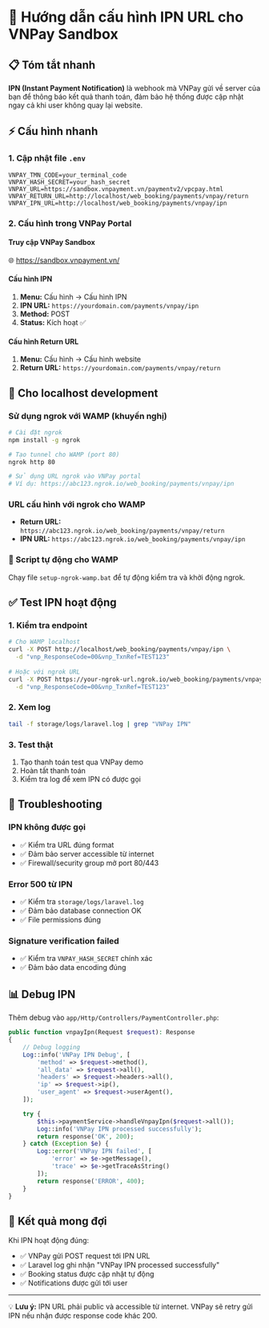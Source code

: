 # 🔔 Hướng dẫn cấu hình IPN URL cho VNPay Sandbox

## 📋 Tóm tắt nhanh

**IPN (Instant Payment Notification)** là webhook mà VNPay gửi về server của bạn để thông báo kết quả thanh toán, đảm bảo hệ thống được cập nhật ngay cả khi user không quay lại website.

## ⚡ Cấu hình nhanh

### 1. Cập nhật file `.env`
```env
VNPAY_TMN_CODE=your_terminal_code
VNPAY_HASH_SECRET=your_hash_secret
VNPAY_URL=https://sandbox.vnpayment.vn/paymentv2/vpcpay.html
VNPAY_RETURN_URL=http://localhost/web_booking/payments/vnpay/return
VNPAY_IPN_URL=http://localhost/web_booking/payments/vnpay/ipn
```

### 2. Cấu hình trong VNPay Portal

#### Truy cập VNPay Sandbox
🌐 https://sandbox.vnpayment.vn/

#### Cấu hình IPN
1. **Menu:** Cấu hình → Cấu hình IPN
2. **IPN URL:** `https://yourdomain.com/payments/vnpay/ipn`
3. **Method:** POST
4. **Status:** Kích hoạt ✅

#### Cấu hình Return URL  
1. **Menu:** Cấu hình → Cấu hình website
2. **Return URL:** `https://yourdomain.com/payments/vnpay/return`

## 🧪 Cho localhost development

### Sử dụng ngrok với WAMP (khuyến nghị)
```bash
# Cài đặt ngrok
npm install -g ngrok

# Tạo tunnel cho WAMP (port 80)
ngrok http 80

# Sử dụng URL ngrok vào VNPay portal
# Ví dụ: https://abc123.ngrok.io/web_booking/payments/vnpay/ipn
```

### URL cấu hình với ngrok cho WAMP
- **Return URL:** `https://abc123.ngrok.io/web_booking/payments/vnpay/return`
- **IPN URL:** `https://abc123.ngrok.io/web_booking/payments/vnpay/ipn`

### 🔧 Script tự động cho WAMP
Chạy file `setup-ngrok-wamp.bat` để tự động kiểm tra và khởi động ngrok.

## ✅ Test IPN hoạt động

### 1. Kiểm tra endpoint
```bash
# Cho WAMP localhost
curl -X POST http://localhost/web_booking/payments/vnpay/ipn \
  -d "vnp_ResponseCode=00&vnp_TxnRef=TEST123"
  
# Hoặc với ngrok URL
curl -X POST https://your-ngrok-url.ngrok.io/web_booking/payments/vnpay/ipn \
  -d "vnp_ResponseCode=00&vnp_TxnRef=TEST123"
```

### 2. Xem log
```bash
tail -f storage/logs/laravel.log | grep "VNPay IPN"
```

### 3. Test thật
1. Tạo thanh toán test qua VNPay demo
2. Hoàn tất thanh toán
3. Kiểm tra log để xem IPN có được gọi

## 🚨 Troubleshooting

### IPN không được gọi
- ✅ Kiểm tra URL đúng format
- ✅ Đảm bảo server accessible từ internet  
- ✅ Firewall/security group mở port 80/443

### Error 500 từ IPN
- ✅ Kiểm tra `storage/logs/laravel.log`
- ✅ Đảm bảo database connection OK
- ✅ File permissions đúng

### Signature verification failed
- ✅ Kiểm tra `VNPAY_HASH_SECRET` chính xác
- ✅ Đảm bảo data encoding đúng

## 📊 Debug IPN

Thêm debug vào `app/Http/Controllers/PaymentController.php`:

```php
public function vnpayIpn(Request $request): Response
{
    // Debug logging
    Log::info('VNPay IPN Debug', [
        'method' => $request->method(),
        'all_data' => $request->all(),
        'headers' => $request->headers->all(),
        'ip' => $request->ip(),
        'user_agent' => $request->userAgent(),
    ]);

    try {
        $this->paymentService->handleVnpayIpn($request->all());
        Log::info('VNPay IPN processed successfully');
        return response('OK', 200);
    } catch (Exception $e) {
        Log::error('VNPay IPN failed', [
            'error' => $e->getMessage(),
            'trace' => $e->getTraceAsString()
        ]);
        return response('ERROR', 400);
    }
}
```

## 🎯 Kết quả mong đợi

Khi IPN hoạt động đúng:
- ✅ VNPay gửi POST request tới IPN URL
- ✅ Laravel log ghi nhận "VNPay IPN processed successfully"  
- ✅ Booking status được cập nhật tự động
- ✅ Notifications được gửi tới user

---

💡 **Lưu ý:** IPN URL phải public và accessible từ internet. VNPay sẽ retry gửi IPN nếu nhận được response code khác 200. 
